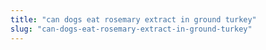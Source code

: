 ```yaml
---
title: "can dogs eat rosemary extract in ground turkey"
slug: "can-dogs-eat-rosemary-extract-in-ground-turkey"
---
```


